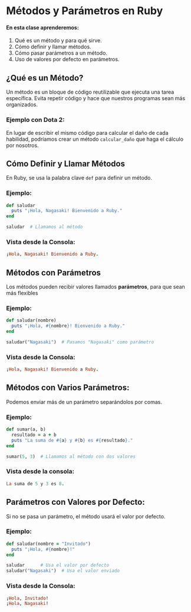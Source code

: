 # Métodos y Parámetros en Ruby

#### En esta clase aprenderemos:
1. Qué es un método y para qué sirve.
2. Cómo definir y llamar métodos.
3. Cómo pasar parámetros a un método.
4. Uso de valores por defecto en parámetros.

## ¿Qué es un Método?
Un método es un bloque de código reutilizable que ejecuta una tarea específica. Evita repetir código y hace que nuestros programas sean más organizados.

### Ejemplo con Dota 2:
En lugar de escribir el mismo código para calcular el daño de cada habilidad, podríamos crear un método ``calcular_daño`` que haga el cálculo por nosotros.

## Cómo Definir y Llamar Métodos
En Ruby, se usa la palabra clave ``def`` para definir un método.

### Ejemplo: 
```ruby
def saludar
  puts "¡Hola, Nagasaki! Bienvenido a Ruby."
end

saludar  # Llamamos al método
```

### Vista desde la Consola:
```ruby
¡Hola, Nagasaki! Bienvenido a Ruby.
```

## Métodos con Parámetros
Los métodos pueden recibir valores llamados **parámetros**, para que sean más flexibles

### Ejemplo: 
```ruby
def saludar(nombre)
  puts "¡Hola, #{nombre}! Bienvenido a Ruby."
end

saludar("Nagasaki")  # Pasamos "Nagasaki" como parámetro
```

### Vista desde la Consola: 
```ruby
¡Hola, Nagasaki! Bienvenido a Ruby.
```

## Métodos con Varios Parámetros:
Podemos enviar más de un parámetro separándolos por comas.

### Ejemplo:
```ruby
def sumar(a, b)
  resultado = a + b
  puts "La suma de #{a} y #{b} es #{resultado}."
end

sumar(5, 3)  # Llamamos al método con dos valores
```

### Vista desde la consola: 
```ruby
La suma de 5 y 3 es 8.
```

## Parámetros con Valores por Defecto:
Si no se pasa un parámetro, el método usará el valor por defecto.

### Ejemplo: 
```ruby
def saludar(nombre = "Invitado")
  puts "¡Hola, #{nombre}!"
end

saludar      # Usa el valor por defecto
saludar("Nagasaki")  # Usa el valor enviado
```

### Vista desde la Consola:
```ruby
¡Hola, Invitado!
¡Hola, Nagasaki!
```
